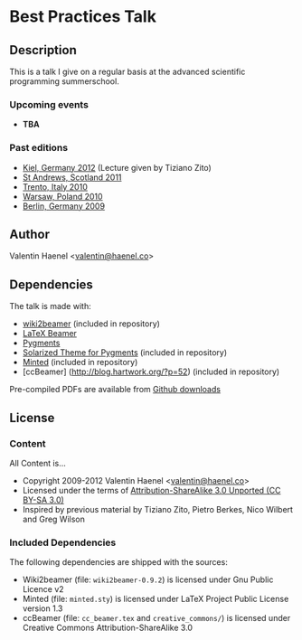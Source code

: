 # Best Practices Talk

## Description

This is a talk I give on a regular basis at the advanced scientific programming
summerschool.

### Upcoming events

* **TBA**

### Past editions

* [Kiel, Germany 2012](https://python.g-node.org/wiki/) (Lecture given by Tiziano Zito)
* [St Andrews, Scotland 2011](https://python.g-node.org/python-summerschool-2011/)
* [Trento, Italy 2010](https://python.g-node.org/python-autumnschool-2010/)
* [Warsaw, Poland 2010](https://python.g-node.org/python-winterschool-2010/)
* [Berlin, Germany 2009](http://portal.g-node.org/python-summerschool-2009/)

## Author

Valentin Haenel <<valentin@haenel.co>>

## Dependencies

The talk is made with:

* [wiki2beamer](http://wiki2beamer.sourceforge.net/) (included in repository)
* [LaTeX Beamer](https://bitbucket.org/rivanvx/beamer/wiki/Home)
* [Pygments](http://pygments.org/)
* [Solarized Theme for Pygments](https://bitbucket.org/john2x/solarized-pygment/src/b9455fbdc902/solarized.py) (included in repository)
* [Minted](http://code.google.com/p/minted/) (included in repository)
* [ccBeamer] (http://blog.hartwork.org/?p=52) (included in repository)

Pre-compiled PDFs are available from [Github
downloads](https://github.com/esc/best-practices-talk/downloads)

## License

### Content

All Content is...

* Copyright 2009-2012 Valentin Haenel <<valentin@haenel.co>>
* Licensed under the terms of [Attribution-ShareAlike 3.0 Unported  (CC BY-SA 3.0) ](http://creativecommons.org/licenses/by-sa/3.0/)
* Inspired by previous material by Tiziano Zito, Pietro Berkes, Nico Wilbert and Greg Wilson

### Included Dependencies

The following dependencies are shipped with the sources:

* Wiki2beamer (file: `wiki2beamer-0.9.2`) is licensed under Gnu Public Licence v2
* Minted (file: `minted.sty`) is licensed under LaTeX Project Public License  version 1.3
* ccBeamer (file: `cc_beamer.tex` and `creative_commons/`) is licensed under Creative Commons Attribution-ShareAlike 3.0
